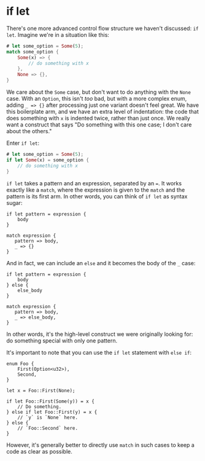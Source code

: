 # if let

There's one more advanced control flow structure we haven't discussed: `if
let`. Imagine we're in a situation like this:

```rust
# let some_option = Some(5);
match some_option {
    Some(x) => {
        // do something with x
    },
    None => {},
}
```

We care about the `Some` case, but don't want to do anything with the `None`
case. With an `Option`, this isn't _too_ bad, but with a more complex enum,
adding `_ => {}` after processing just one variant doesn't feel great. We have
this boilerplate arm, and we have an extra level of indentation: the code that
does something with `x` is indented twice, rather than just once. We really want
a construct that says "Do something with this one case; I don't care about the
others."

Enter `if let`:

```rust
# let some_option = Some(5);
if let Some(x) = some_option {
    // do something with x
}
```

`if let` takes a pattern and an expression, separated by an `=`. It works
exactly like a `match`, where the expression is given to the `match` and the
pattern is its first arm. In other words, you can think of `if let` as syntax
sugar:

```rust,ignore
if let pattern = expression {
    body
}

match expression {
   pattern => body,
   _ => {}
}
```

And in fact, we can include an `else` and it becomes the body of the `_`
case:

```rust,ignore
if let pattern = expression {
    body
} else {
    else_body
}

match expression {
   pattern => body,
   _ => else_body,
}
```

In other words, it's the high-level construct we were originally looking for:
do something special with only one pattern.

It's important to note that you can use the `if let` statement with `else if`:

```rust,ignore
enum Foo {
    First(Option<u32>),
    Second,
}

let x = Foo::First(None);

if let Foo::First(Some(y)) = x {
    // Do something.
} else if let Foo::First(y) = x {
    // `y` is `None` here.
} else {
    // `Foo::Second` here.
}
```

However, it's generally better to directly use `match` in such cases to keep a code as clear as possible.
